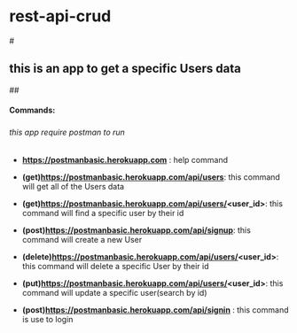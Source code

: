 # rest-api-crud

#<h2>this is an app to get a specific Users data</h2>

##<h4>Commands: </h4>

### <h6> this app require postman to run </h6>

* __https://postmanbasic.herokuapp.com__ : help command

* __(get)https://postmanbasic.herokuapp.com/api/users__: this command will get all of the Users data

* __(get)https://postmanbasic.herokuapp.com/api/users/<user_id>__: this command will find a specific user by their id

* __(post)https://postmanbasic.herokuapp.com/api/signup__: this command will create a new User

* __(delete)https://postmanbasic.herokuapp.com/api/users/<user_id>__: this command will delete a specific User by their id

* __(put)https://postmanbasic.herokuapp.com/api/users/<user_id>__: this command will update a specific user(search by id)

* __(post)https://postmanbasic.herokuapp.com/api/signin__ : this command is use to login



